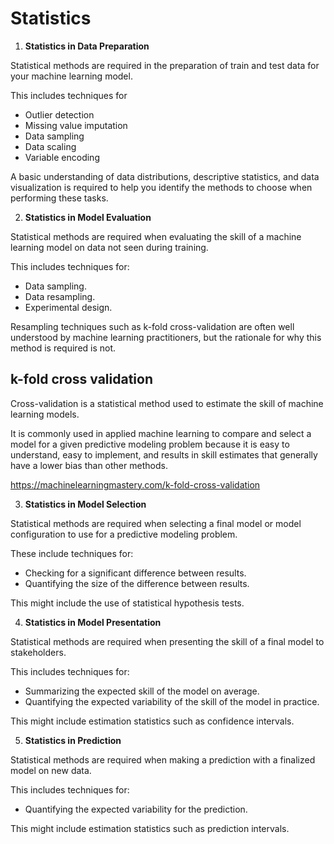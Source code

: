 # Statistics

1. **Statistics in Data Preparation**

Statistical methods are required in the preparation of train and test data for your machine learning model.

This includes techniques for

- Outlier detection
- Missing value imputation
- Data sampling
- Data scaling
- Variable encoding

A basic understanding of data distributions, descriptive statistics, and data visualization is required to help you identify the methods to choose when performing these tasks.

2. **Statistics in Model Evaluation**

Statistical methods are required when evaluating the skill of a machine learning model on data not seen during training.

This includes techniques for:

- Data sampling.
- Data resampling.
- Experimental design.

Resampling techniques such as k-fold cross-validation are often well understood by machine learning practitioners, but the rationale for why this method is required is not.

## k-fold cross validation

Cross-validation is a statistical method used to estimate the skill of machine learning models.

It is commonly used in applied machine learning to compare and select a model for a given predictive modeling problem because it is easy to understand, easy to implement, and results in skill estimates that generally have a lower bias than other methods.

<https://machinelearningmastery.com/k-fold-cross-validation>

3. **Statistics in Model Selection**

Statistical methods are required when selecting a final model or model configuration to use for a predictive modeling problem.

These include techniques for:

- Checking for a significant difference between results.
- Quantifying the size of the difference between results.

This might include the use of statistical hypothesis tests.

4. **Statistics in Model Presentation**

Statistical methods are required when presenting the skill of a final model to stakeholders.

This includes techniques for:

- Summarizing the expected skill of the model on average.
- Quantifying the expected variability of the skill of the model in practice.

This might include estimation statistics such as confidence intervals.

5. **Statistics in Prediction**

Statistical methods are required when making a prediction with a finalized model on new data.

This includes techniques for:

- Quantifying the expected variability for the prediction.

This might include estimation statistics such as prediction intervals.
